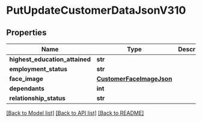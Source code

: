 # PutUpdateCustomerDataJsonV310

## Properties
Name | Type | Description | Notes
------------ | ------------- | ------------- | -------------
**highest_education_attained** | **str** |  | 
**employment_status** | **str** |  | 
**face_image** | [**CustomerFaceImageJson**](CustomerFaceImageJson.md) |  | 
**dependants** | **int** |  | 
**relationship_status** | **str** |  | 

[[Back to Model list]](../README.md#documentation-for-models) [[Back to API list]](../README.md#documentation-for-api-endpoints) [[Back to README]](../README.md)



